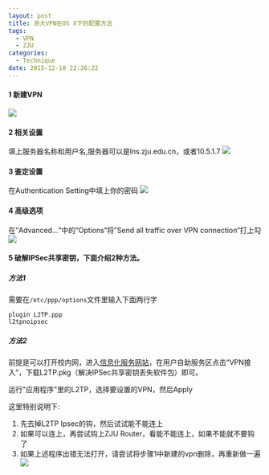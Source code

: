 ```yaml
---
layout: post
title: 浙大VPN在OS X下的配置方法
tags:
  - VPN
  - ZJU
categories:
  - Technique
date: 2015-12-10 22:26:22
---
```


#### 1 新建VPN
![](http://ww1.sinaimg.cn/large/63033c35gw1elk9oqgdz1j20bv06fdg9.jpg)

#### 2 相关设置

填上服务器名称和用户名,服务器可以是lns.zju.edu.cn，或者10.5.1.7
![](http://ww3.sinaimg.cn/large/63033c35gw1elk9z22l87j20ds05j0sz.jpg)

#### 3 鉴定设置

在Authentication Setting中填上你的密码
![](http://ww1.sinaimg.cn/large/63033c35gw1elk9zxmwn7j207u05nwej.jpg)

#### 4 高级选项

在”Advanced...“中的”Options“将”Send all traffic over VPN connection“打上勾
![](http://ww2.sinaimg.cn/large/63033c35gw1elka1uge38j207a04uglm.jpg)

<!-- more -->

#### 5 破解IPSec共享密钥，下面介绍2种方法。

##### 方法1

需要在`/etc/ppp/options`文件里输入下面两行字


	plugin L2TP.ppp
	l2tpnoipsec


##### 方法2

前提是可以打开校内网，进入[信息化服务网站](http://zuits.zju.edu.cn)，在用户自助服务区点击“VPN接入”，下载L2TP.pkg（解决IPSec共享密钥丢失软件包）即可。

运行"应用程序"里的L2TP，选择要设置的VPN，然后Apply

这里特别说明下:

1. 先去掉L2TP Ipsec的钩，然后试试能不能连上
2. 如果可以连上，再尝试钩上ZJU Router，看能不能连上，如果不能就不要钩了
3. 如果上述程序出错无法打开，请尝试将步骤1中新建的vpn删除，再重新做一遍
![](http://ww1.sinaimg.cn/large/63033c35gw1elkago1gqmj207c058jri.jpg)




 


